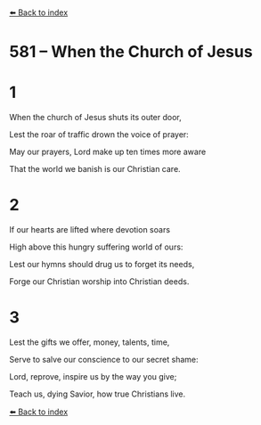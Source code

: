 [⬅️ Back to index](../README.md)

# 581 – When the Church of Jesus





# 1

When the church of Jesus shuts its outer door,

Lest the roar of traffic drown the voice of prayer:

May our prayers, Lord make up ten times more aware

That the world we banish is our Christian care.



# 2

If our hearts are lifted where devotion soars

High above this hungry suffering world of ours:

Lest our hymns should drug us to forget its needs,

Forge our Christian worship into Christian deeds.



# 3

Lest the gifts we offer, money, talents, time,

Serve to salve our conscience to our secret shame:

Lord, reprove, inspire us by the way you give;

Teach us, dying Savior, how true Christians live.

[⬅️ Back to index](../README.md)
